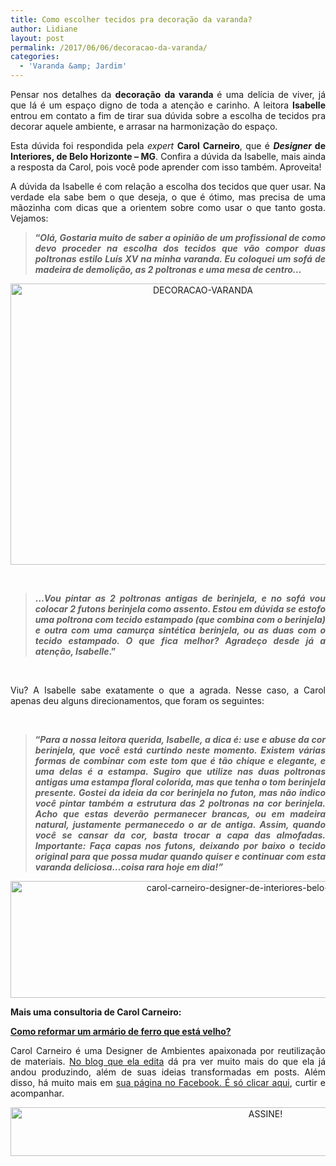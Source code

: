 ```yaml
---
title: Como escolher tecidos pra decoração da varanda?
author: Lidiane
layout: post
permalink: /2017/06/06/decoracao-da-varanda/
categories:
  - 'Varanda &amp; Jardim'
---
```

<p style="text-align: justify;">
  Pensar nos detalhes da <strong>decoração</strong> <strong>da varanda </strong>é uma delícia de viver, já que lá é um espaço digno de toda a atenção e carinho. A leitora <strong>Isabelle</strong> entrou em contato a fim de tirar sua dúvida sobre a escolha de tecidos pra decorar aquele ambiente, e arrasar na harmonização do espaço.
</p>

<p style="text-align: justify;" align="justify">
  Esta dúvida foi respondida pela <em>expert</em> <strong>Carol Carneiro</strong>, que é <strong><em>Designer</em> de Interiores, de Belo Horizonte &#8211; MG</strong>. Confira a dúvida da Isabelle, mais ainda a resposta da Carol, pois você pode aprender com isso também. Aproveita!
</p>

<!--more-->

<p align="justify">
  A dúvida da Isabelle é com relação a escolha dos tecidos que quer usar. Na verdade ela sabe bem o que deseja, o que é ótimo, mas precisa de uma mãozinha com dicas que a orientem sobre como usar o que tanto gosta. Vejamos:
</p>

> <p align="justify">
>   <strong>“<em>Olá, Gostaria muito de saber a opinião de um profissional de como devo proceder na escolha dos tecidos que vão compor duas poltronas estilo Luís XV na minha varanda. Eu coloquei um sofá de madeira de demolição, as 2 poltronas e uma mesa de centro…</em></strong>
> </p>

<p align="center">
  <img class="alignnone size-full wp-image-13900" src="https://www.trololodemulher.com.br/2017/06/DECORACAO-VARANDA.jpg" alt="DECORACAO-VARANDA" width="600" height="450" />
</p>

&nbsp;

> <p align="justify">
>   <strong>…<em>Vou pintar as 2 poltronas antigas de berinjela, e no sofá vou colocar 2 futons berinjela como assento. Estou em dúvida se estofo uma poltrona com tecido estampado (que combina com o berinjela) e outra com uma camurça sintética berinjela, ou as duas com o tecido estampado. O que fica melhor? Agradeço desde já a atenção, Isabelle</em>.”</strong>
> </p>

&nbsp;

<p align="justify">
  Viu? A Isabelle sabe exatamente o que a agrada. Nesse caso, a Carol apenas deu alguns direcionamentos, que foram os seguintes:
</p>

&nbsp;

> <p align="justify">
>   <strong>“<em>Para a nossa leitora querida, Isabelle, a dica é: use e abuse da cor berinjela, que você está curtindo neste momento. Existem várias formas de combinar com este tom que é tão chique e elegante, e uma delas é a estampa. Sugiro que utilize nas duas poltronas antigas uma estampa floral colorida, mas que tenha o tom berinjela presente. Gostei da ideia da cor berinjela no futon, mas não indico você pintar também a estrutura das 2 poltronas na cor berinjela. Acho que estas deverão permanecer brancas, ou em madeira natural, justamente permanecedo o ar de antiga. Assim, quando você se cansar da cor, basta trocar a capa das almofadas. Importante: Faça capas nos futons, deixando por baixo o tecido original para que possa mudar quando quiser e continuar com esta varanda deliciosa&#8230;coisa rara hoje em dia!”</em></strong>
> </p>

<p align="center">
  <img class="alignnone size-full wp-image-12959" src="https://www.trololodemulher.com.br/2016/09/CAROL-CARNEIRO-DESIGNER-DE-INTERIORES-BELO-HORIZONTE-MG.jpg" alt="carol-carneiro-designer-de-interiores-belo-horizonte-mg" width="800" height="187" />
</p>

**Mais uma consultoria de Carol Carneiro:**

**<a href="http://www.trololodemulher.com.br/2016/09/20/armario-de-ferro/" target="_blank" rel="noopener noreferrer">Como reformar um armário de ferro que está velho?</a>**

<p style="text-align: justify;">
  Carol Carneiro é uma Designer de Ambientes apaixonada por reutilização de materiais. <a href="http://blogcarolcarneiro.blogspot.com.br/" target="_blank" rel="noopener noreferrer">No blog que ela edita</a> dá pra ver muito mais do que ela já andou produzindo, além de suas ideias transformadas em posts. Além disso, há muito mais em <a href="https://www.facebook.com/Blog-Carol-Carneiro-185450341509448/" target="_blank" rel="noopener noreferrer">sua página no Facebook. É só clicar aqui</a>, curtir e acompanhar.
</p>

<p align="center">
  <a href="http://feedburner.google.com/fb/a/mailverify?uri=blogbichafemea&loc=pt_BR" target="_blank" rel="noopener noreferrer"><img class="alignnone size-full wp-image-10439" src="https://www.trololodemulher.com.br/2014/09/ASSINE.png" alt="ASSINE!" width="800" height="78" /></a>
</p>

<p align="center">